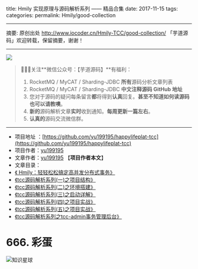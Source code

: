 title: Hmily 实现原理与源码解析系列 —— 精品合集
date: 2017-11-15
tags:
categories: 
permalink: Hmily/good-collection

-------

摘要: 原创出处 http://www.iocoder.cn/Hmily-TCC/good-collection/ 「芋道源码」欢迎转载，保留摘要，谢谢！

-------

![](http://www.iocoder.cn/images/common/wechat_mp_2018_05_18.jpg)

> 🙂🙂🙂关注**微信公众号：【芋道源码】**有福利：
> 1. RocketMQ / MyCAT / Sharding-JDBC **所有**源码分析文章列表
> 2. RocketMQ / MyCAT / Sharding-JDBC **中文注释源码 GitHub 地址**
> 3. 您对于源码的疑问每条留言**都**将得到**认真**回复。**甚至不知道如何读源码也可以请教噢**。
> 4. **新的**源码解析文章**实时**收到通知。**每周更新一篇左右**。  
> 5. **认真的**源码交流微信群。

-------

* 项目地址 ：[https://github.com/yu199195/happylifeplat-tcc](https://github.com/yu199195/happylifeplat-tcc)
* 项目作者：[yu199195](https://github.com/yu199195)
* 文章作者：[yu199195](https://github.com/yu199195) 【**项目作者本文**】
* 文章目录：
 * [《 Hmily：轻轻松松搞定高并发分布式事务》](http://www.iocoder.cn/Happylifeplat-TCC/good-collection)
 * [《tcc源码解析系列(一)之项目结构》](https://yu199195.github.io/2017/10/11/TCC/tcc-one/)
 * [《tcc源码解析系列(二)之环境搭建》](https://yu199195.github.io/2017/10/11/TCC/tcc-two/)
 * [《tcc源码解析系列(三)之启动详解》](https://yu199195.github.io/2017/10/12/TCC/tcc-three/)
 * [《tcc源码解析系列(四)之项目实战》](https://yu199195.github.io/2017/10/12/TCC/tcc-four/)
 * [《tcc源码解析系列(五)之项目实战》](https://yu199195.github.io/2017/10/12/TCC/tcc-five/)
 * [《tcc源码解析系列之tcc-admin事务管理后台》](https://yu199195.github.io/2017/10/13/tcc/tcc-seven/)


 # 666. 彩蛋
 
 ![知识星球](http://www.iocoder.cn/images/Architecture/2017_12_29/01.png)

